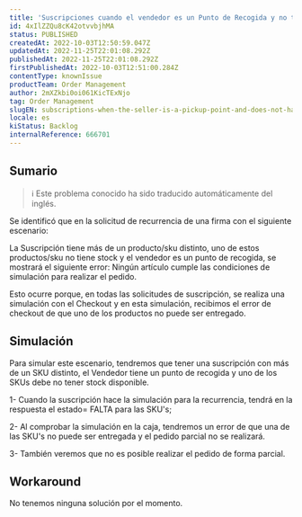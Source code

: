 ```yaml
---
title: 'Suscripciones cuando el vendedor es un Punto de Recogida y no tiene una de las SKU.'
id: 4xIlZZQu8cK42otvvbjhMA
status: PUBLISHED
createdAt: 2022-10-03T12:50:59.047Z
updatedAt: 2022-11-25T22:01:08.292Z
publishedAt: 2022-11-25T22:01:08.292Z
firstPublishedAt: 2022-10-03T12:51:00.284Z
contentType: knownIssue
productTeam: Order Management
author: 2mXZkbi0oi061KicTExNjo
tag: Order Management
slugEN: subscriptions-when-the-seller-is-a-pickup-point-and-does-not-have-one-of-the-skus
locale: es
kiStatus: Backlog
internalReference: 666701
---
```


## Sumario

>ℹ️ Este problema conocido ha sido traducido automáticamente del inglés.



Se identificó que en la solicitud de recurrencia de una firma con el siguiente escenario:

La Suscripción tiene más de un producto/sku distinto, uno de estos productos/sku no tiene stock y el vendedor es un punto de recogida, se mostrará el siguiente error: Ningún artículo cumple las condiciones de simulación para realizar el pedido.



Esto ocurre porque, en todas las solicitudes de suscripción, se realiza una simulación con el Checkout y en esta simulación, recibimos el error de checkout de que uno de los productos no puede ser entregado.




## Simulación



Para simular este escenario, tendremos que tener una suscripción con más de un SKU distinto, el Vendedor tiene un punto de recogida y uno de los SKUs debe no tener stock disponible.

1- Cuando la suscripción hace la simulación para la recurrencia, tendrá en la respuesta el estado= FALTA para las SKU's;



2- Al comprobar la simulación en la caja, tendremos un error de que una de las SKU's no puede ser entregada y el pedido parcial no se realizará.



3- También veremos que no es posible realizar el pedido de forma parcial.




## Workaround


No tenemos ninguna solución por el momento.

